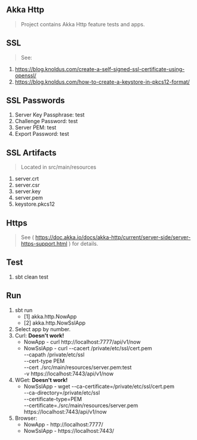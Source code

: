 Akka Http
---------
>Project contains Akka Http feature tests and apps.

SSL
---
>See:
1. https://blog.knoldus.com/create-a-self-signed-ssl-certificate-using-openssl/
2. https://blog.knoldus.com/how-to-create-a-keystore-in-pkcs12-format/

SSL Passwords
-------------
1. Server Key Passphrase: test
2. Challenge Password: test
3. Server PEM: test
4. Export Password: test

SSL Artifacts
-------------
>Located in src/main/resources
1. server.crt
2. server.csr
3. server.key
4. server.pem
5. keystore.pkcs12

Https
-----
>See ( https://doc.akka.io/docs/akka-http/current/server-side/server-https-support.html ) for details.
       
Test
----
1. sbt clean test

Run
---
1. sbt run
   * [1] akka.http.NowApp
   * [2] akka.http.NowSslApp
2. Select app by number.
3. Curl: **Doesn't work!**
   * NowApp    - curl http://localhost:7777/api/v1/now
   * NowSslApp - curl --cacert /private/etc/ssl/cert.pem \
                      --capath /private/etc/ssl \
                      --cert-type PEM \
                      --cert ./src/main/resources/server.pem:test \
                      -v https://localhost:7443/api/v1/now
4. WGet: **Doesn't work!**                      
   * NowSslApp - wget --ca-certificate=/private/etc/ssl/cert.pem \
                      --ca-directory=/private/etc/ssl \
                      --certificate-type=PEM \
                      --certificate=./src/main/resources/server.pem \
                      https://localhost:7443/api/v1/now
4. Browser:
   * NowApp    - http://localhost:7777/
   * NowSslApp - https://localhost:7443/